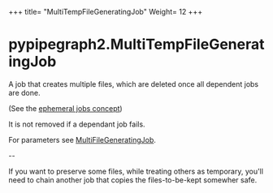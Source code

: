+++
title= "MultiTempFileGeneratingJob"
Weight= 12
+++

# pypipegraph2.MultiTempFileGeneratingJob

A job that creates multiple files, which are deleted once all dependent jobs are done.

(See the [ephemeral jobs concept](../../concepts/ephemeral-jobs))

It is not removed if a dependant job fails.

For parameters see [MultiFileGeneratingJob](../multifilegeneratingjob).

-- 

If you want to preserve some files, while treating others as temporary,
you'll need to chain another job that copies the files-to-be-kept somewher safe. 

